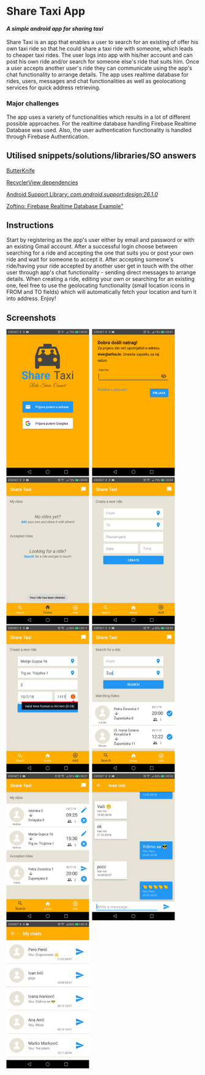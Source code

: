 # Share Taxi App
#### *A simple android app for sharing taxi*

Share Taxi is an app that enables a user to search for an existing of offer his own taxi ride so that he could share a taxi ride with someone, which leads to cheaper taxi rides. The user logs into app with his/her account and can post his own ride and/or search for someone else's ride that suits him. Once a user accepts another user's ride they can communicate using the app's chat functionality to arrange details. The app uses realtime database for rides, users, messages and chat functionalities as well as geolocationg services for quick address retrieving.

### Major challenges
The app uses a variety of functionalities which results in a lot of different possible approaches. For the realtime database handling Firebase Realtime Database was used. Also, the user authentication functionality is handled through Firebase Authentication. 

## Utilised snippets/solutions/libraries/SO answers

[ButterKnife](http://jakewharton.github.io/butterknife/)

[RecyclerView dependencies](https://developer.android.com/topic/libraries/support-library/packages.html)

[Android Support Library: *com.android.support:design:26.1.0*](https://developer.android.com/topic/libraries/support-library/packages.html)

[Zoftino: Firebase Realtime Database Example"](http://www.zoftino.com/firebase-realtime-database-android-example)

## Instructions
Start by registering as the app's user either by email and password or with an existing Gmail account. After a successful login choose between searching for a ride and accepting the one that suits you or post your own ride and wait for someone to accept it. After accepting someone's ride/having your ride accepted by another user get in touch with the other user through app's chat functionality - sending direct messages to arrange details. When creating a ride, editing your own or searching for an existing one, feel free to use the geolocating functionality (small location icons in FROM and TO fields) which will automatically fetch your location and turn it into address. Enjoy!

## Screenshots
<div>
  <kbd>
 <img src="/screenshots/1.png" width = "216" height = "384"/>
 
 <img src="/screenshots/2.png" width = "216" height = "384"/>
 
 <img src="/screenshots/3.png" width = "216" height = "384"/>

 <img src="/screenshots/4.png" width = "216" height = "384"/>

 <img src="/screenshots/5.png" width = "216" height = "384" />

 <img src="/screenshots/6.png" width = "216" height = "384" />

 <img src="/screenshots/7.png" width = "216" height = "384" />

 <img src="/screenshots/8.png" width = "216" height = "384" />

 <img src="/screenshots/9.png" width = "216" height = "384" />
 </kbd>
 </div>
